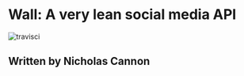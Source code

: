 # Wall: A very lean social media API

![travisci](https://travis-ci.com/nicholascannon1/wall.svg?branch=master)

## Written by Nicholas Cannon
